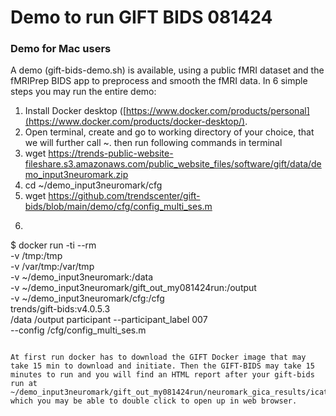 # Demo to run GIFT BIDS 081424

### Demo for Mac users
A demo (gift-bids-demo.sh) is available, using a public fMRI dataset and the fMRIPrep BIDS app to preprocess and smooth the fMRI data. In 6 simple steps you may run the entire demo:
1. Install Docker desktop ([https://www.docker.com/products/personal](https://www.docker.com/products/docker-desktop/).
2. Open terminal, create and go to working directory of your choice, that we will further call ~. then run following commands in terminal
3. wget https://trends-public-website-fileshare.s3.amazonaws.com/public_website_files/software/gift/data/demo_input3neuromark.zip
4. cd ~/demo_input3neuromark/cfg
5. wget https://github.com/trendscenter/gift-bids/blob/main/demo/cfg/config_multi_ses.m
6. ```
$ docker run -ti --rm \
  -v /tmp:/tmp \
  -v /var/tmp:/var/tmp \
  -v ~/demo_input3neuromark:/data \
  -v ~/demo_input3neuromark/gift_out_my081424run:/output \
  -v ~/demo_input3neuromark/cfg:/cfg \
  trends/gift-bids:v4.0.5.3 \
    /data /output participant --participant_label 007 \
    --config /cfg/config_multi_ses.m
```

At first run docker has to download the GIFT Docker image that may take 15 min to download and initiate. Then the GIFT-BIDS may take 15 minutes to run and you will find an HTML report after your gift-bids run at ~/demo_input3neuromark/gift_out_my081424run/neuromark_gica_results/icatb_gica_html_report.html, which you may be able to double click to open up in web browser.
